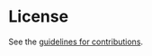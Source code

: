 # License

See the
[guidelines for contributions](https://github.com/kazuho/draft-kazuho-httpbis-http3-on-streams/blob/main/CONTRIBUTING.md).
